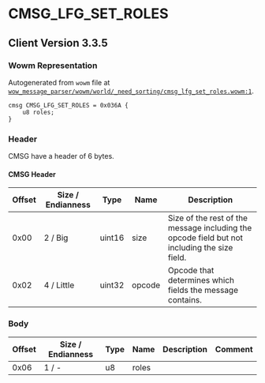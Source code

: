 # CMSG_LFG_SET_ROLES

## Client Version 3.3.5

### Wowm Representation

Autogenerated from `wowm` file at [`wow_message_parser/wowm/world/_need_sorting/cmsg_lfg_set_roles.wowm:1`](https://github.com/gtker/wow_messages/tree/main/wow_message_parser/wowm/world/_need_sorting/cmsg_lfg_set_roles.wowm#L1).
```rust,ignore
cmsg CMSG_LFG_SET_ROLES = 0x036A {
    u8 roles;
}
```
### Header

CMSG have a header of 6 bytes.

#### CMSG Header

| Offset | Size / Endianness | Type   | Name   | Description |
| ------ | ----------------- | ------ | ------ | ----------- |
| 0x00   | 2 / Big           | uint16 | size   | Size of the rest of the message including the opcode field but not including the size field.|
| 0x02   | 4 / Little        | uint32 | opcode | Opcode that determines which fields the message contains.|

### Body

| Offset | Size / Endianness | Type | Name | Description | Comment |
| ------ | ----------------- | ---- | ---- | ----------- | ------- |
| 0x06 | 1 / - | u8 | roles |  |  |


